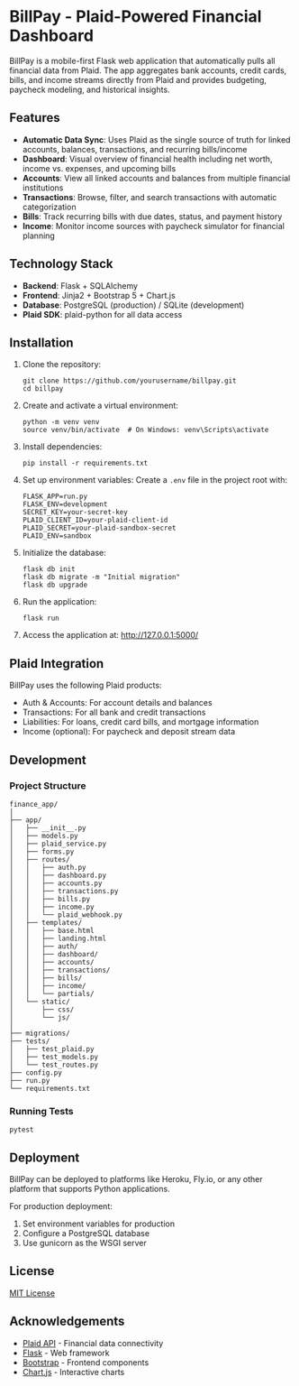 # BillPay - Plaid-Powered Financial Dashboard

BillPay is a mobile-first Flask web application that automatically pulls all financial data from Plaid. The app aggregates bank accounts, credit cards, bills, and income streams directly from Plaid and provides budgeting, paycheck modeling, and historical insights.

## Features

- **Automatic Data Sync**: Uses Plaid as the single source of truth for linked accounts, balances, transactions, and recurring bills/income
- **Dashboard**: Visual overview of financial health including net worth, income vs. expenses, and upcoming bills
- **Accounts**: View all linked accounts and balances from multiple financial institutions
- **Transactions**: Browse, filter, and search transactions with automatic categorization
- **Bills**: Track recurring bills with due dates, status, and payment history
- **Income**: Monitor income sources with paycheck simulator for financial planning

## Technology Stack

- **Backend**: Flask + SQLAlchemy
- **Frontend**: Jinja2 + Bootstrap 5 + Chart.js
- **Database**: PostgreSQL (production) / SQLite (development)
- **Plaid SDK**: plaid-python for all data access

## Installation

1. Clone the repository:
   ```
   git clone https://github.com/yourusername/billpay.git
   cd billpay
   ```

2. Create and activate a virtual environment:
   ```
   python -m venv venv
   source venv/bin/activate  # On Windows: venv\Scripts\activate
   ```

3. Install dependencies:
   ```
   pip install -r requirements.txt
   ```

4. Set up environment variables:
   Create a `.env` file in the project root with:
   ```
   FLASK_APP=run.py
   FLASK_ENV=development
   SECRET_KEY=your-secret-key
   PLAID_CLIENT_ID=your-plaid-client-id
   PLAID_SECRET=your-plaid-sandbox-secret
   PLAID_ENV=sandbox
   ```

5. Initialize the database:
   ```
   flask db init
   flask db migrate -m "Initial migration"
   flask db upgrade
   ```

6. Run the application:
   ```
   flask run
   ```

7. Access the application at: http://127.0.0.1:5000/

## Plaid Integration

BillPay uses the following Plaid products:
- Auth & Accounts: For account details and balances
- Transactions: For all bank and credit transactions
- Liabilities: For loans, credit card bills, and mortgage information
- Income (optional): For paycheck and deposit stream data

## Development

### Project Structure

```
finance_app/
│
├── app/
│   ├── __init__.py
│   ├── models.py
│   ├── plaid_service.py
│   ├── forms.py
│   ├── routes/
│   │   ├── auth.py
│   │   ├── dashboard.py
│   │   ├── accounts.py
│   │   ├── transactions.py
│   │   ├── bills.py
│   │   ├── income.py
│   │   └── plaid_webhook.py
│   ├── templates/
│   │   ├── base.html
│   │   ├── landing.html
│   │   ├── auth/
│   │   ├── dashboard/
│   │   ├── accounts/
│   │   ├── transactions/
│   │   ├── bills/
│   │   ├── income/
│   │   └── partials/
│   └── static/
│       ├── css/
│       └── js/
│
├── migrations/
├── tests/
│   ├── test_plaid.py
│   ├── test_models.py
│   └── test_routes.py
├── config.py
├── run.py
└── requirements.txt
```

### Running Tests

```
pytest
```

## Deployment

BillPay can be deployed to platforms like Heroku, Fly.io, or any other platform that supports Python applications.

For production deployment:
1. Set environment variables for production
2. Configure a PostgreSQL database
3. Use gunicorn as the WSGI server

## License

[MIT License](LICENSE)

## Acknowledgements

- [Plaid API](https://plaid.com/docs/) - Financial data connectivity
- [Flask](https://flask.palletsprojects.com/) - Web framework
- [Bootstrap](https://getbootstrap.com/) - Frontend components
- [Chart.js](https://www.chartjs.org/) - Interactive charts
